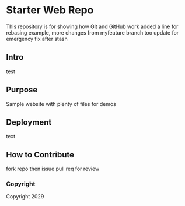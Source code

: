 # Starter Web Repo

This repository is for showing how Git and GitHub work
added a line for rebasing example, more changes from myfeature branch too
update for emergency fix after  stash

## Intro

test

## Purpose

Sample website with plenty of files for demos

## Deployment

text

## How to Contribute

fork repo then issue pull req for review

### Copyright

Copyright 2029